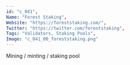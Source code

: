 ```yaml
--- 
id: "c_041", 
Name: "Forest Staking", 
Website: "https://foreststaking.com/", 
Twitter: "https://twitter.com/foreststaking", 
Tags: "Validators, Staking Pools", 
Image: "c_041_00_foreststaking.png" 
--- 
```

<!--lang:en--> 
Mining / minting / staking pool
<!--lang:es--] 
Mining / minting / staking pool
<!--lang:de--] 
Mining / minting / staking pool
<!--lang:fr--] 
Mining / minting / staking pool
<!--lang:pl--] 
Mining / minting / staking pool
<!--lang:pt--] 
Mining / minting / staking pool
[!--lang:*--> 
